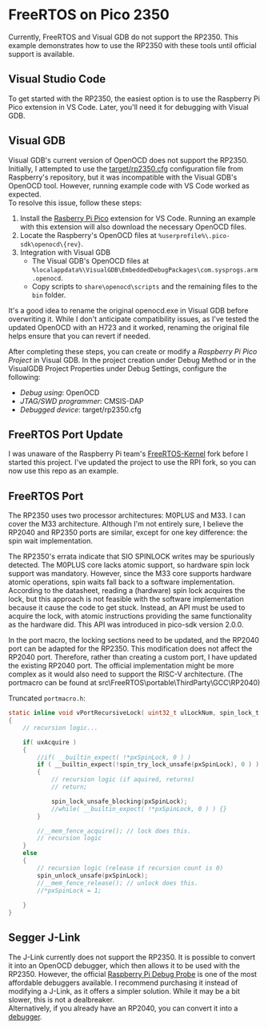 # FreeRTOS on Pico 2350
Currently, FreeRTOS and Visual GDB do not support the RP2350. This example demonstrates how to use the RP2350 with these tools until official support is available.

## Visual Studio Code
To get started with the RP2350, the easiest option is to use the Raspberry Pi Pico extension in VS Code. Later, you'll need it for debugging with Visual GDB.

## Visual GDB
Visual GDB's current version of OpenOCD does not support the RP2350. Initially, I attempted to use the [target/rp2350.cfg](https://github.com/raspberrypi/openocd/blob/sdk-2.0.0/tcl/target/rp2350.cfg) configuration file from Raspberry's repository, but it was incompatible with the Visual GDB's OpenOCD tool. However, running example code with VS Code worked as expected.  
To resolve this issue, follow these steps:
1. Install the [Rasberry Pi Pico](https://marketplace.visualstudio.com/items?itemName=raspberry-pi.raspberry-pi-pico) extension for VS Code. Running an example with this extension will also download the necessary OpenOCD files.
2. Locate the Raspberry's OpenOCD files at `%userprofile%\.pico-sdk\openocd\{rev}`.
3. Integration with Visual GDB 
    - The Visual GDB's OpenOCD files at `%localappdata%\VisualGDB\EmbeddedDebugPackages\com.sysprogs.arm.openocd`.
    - Copy scripts to `share\openocd\scripts` and the remaining files to the `bin` folder.

It's a good idea to rename the original openocd.exe in Visual GDB before overwriting it. While I don't anticipate compatibility issues, as I've tested the updated OpenOCD with an H723 and it worked, renaming the original file helps ensure that you can revert if needed.

After completing these steps, you can create or modify a *Raspberry Pi Pico Project* in Visual GDB. In the project creation under Debug Method or in the VisualGDB Project Properties under Debug Settings, configure the following:
- *Debug using*: OpenOCD
- *JTAG/SWD programmer*: CMSIS-DAP
- *Debugged device*: target/rp2350.cfg

## FreeRTOS Port Update
I was unaware of the Raspberry Pi team's [FreeRTOS-Kernel](https://github.com/raspberrypi/FreeRTOS-Kernel) fork before I started this project. I've updated the project to use the RPI fork, so you can now use this repo as an example.

## FreeRTOS Port
The RP2350 uses two processor architectures: M0PLUS and M33. I can cover the M33 architecture. Although I'm not entirely sure, I believe the RP2040 and RP2350 ports are similar, except for one key difference: the spin wait implementation.  

The RP2350's errata indicate that SIO SPINLOCK writes may be spuriously detected. The M0PLUS core lacks atomic support, so hardware spin lock support was mandatory. However, since the M33 core supports hardware atomic operations, spin waits fall back to a software implementation. According to the datasheet, reading a (hardware) spin lock acquires the lock, but this approach is not feasible with the software implementation because it cause the code to get stuck. Instead, an API must be used to acquire the lock, with atomic instructions providing the same functionality as the hardware did. This API was introduced in pico-sdk version 2.0.0.  
  
In the port macro, the locking sections need to be updated, and the RP2040 port can be adapted for the RP2350. This modification does not affect the RP2040 port. Therefore, rather than creating a custom port, I have updated the existing RP2040 port. The official implementation might be more complex as it would also need to support the RISC-V architecture. (The portmacro can be found at src\\FreeRTOS\\portable\\ThirdParty\\GCC\\RP2040)

Truncated `portmacro.h`:  
```c
static inline void vPortRecursiveLock( uint32_t ulLockNum, spin_lock_t * pxSpinLock, BaseType_t uxAcquire )
{
    // recursion logic...

    if( uxAcquire )
    {
        //if( __builtin_expect( !*pxSpinLock, 0 ) )
        if ( __builtin_expect(!spin_try_lock_unsafe(pxSpinLock), 0 ) )
        {
            // recursion logic (if aquired, returns)
            // return;

            spin_lock_unsafe_blocking(pxSpinLock);
            //while( __builtin_expect( !*pxSpinLock, 0 ) ) {}
        }

        //__mem_fence_acquire(); // lock does this.
        // recursion logic
    }
    else
    {
        // recursion logic (release if recursion count is 0)
        spin_unlock_unsafe(pxSpinLock);
        //__mem_fence_release(); // unlock does this.
        //*pxSpinLock = 1;
        
    }
}
```

## Segger J-Link
The J-Link currently does not support the RP2350. It is possible to convert it into an OpenOCD debugger, which then allows it to be used with the RP2350. However, the official [Raspberry Pi Debug Probe](https://www.raspberrypi.com/products/debug-probe/) is one of the most affordable debuggers available. I recommend purchasing it instead of modifying a J-Link, as it offers a simpler solution. While it may be a bit slower, this is not a dealbreaker.  
Alternatively, if you already have an RP2040, you can convert it into a [debugger](https://github.com/raspberrypi/debugprobe).
